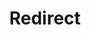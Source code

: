 ﻿---
layout: src/layouts/Redirect.astro
title: Redirect
redirect: https://yamldoc.liuyan.wang/docs/projects
pubDate:  2023-01-01
navSearch: false
navSitemap: false
navMenu: false
---
